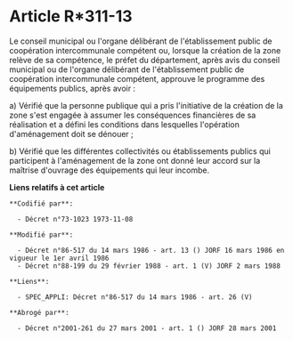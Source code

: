 # Article R*311-13

Le conseil municipal ou l'organe délibérant de l'établissement public de coopération intercommunale compétent ou, lorsque la
création de la zone relève de sa compétence, le préfet du département, après avis du conseil municipal ou de l'organe
délibérant de l'établissement public de coopération intercommunale compétent, approuve le programme des équipements publics,
après avoir :

a) Vérifié que la personne publique qui a pris l'initiative de la création de la zone s'est engagée à assumer les
conséquences financières de sa réalisation et a défini les conditions dans lesquelles l'opération d'aménagement doit se
dénouer ;

b) Vérifié que les différentes collectivités ou établissements publics qui participent à l'aménagement de la zone ont donné
leur accord sur la maîtrise d'ouvrage des équipements qui leur incombe.

**Liens relatifs à cet article**

	**Codifié par**:

	  - Décret n°73-1023 1973-11-08

	**Modifié par**:

	  - Décret n°86-517 du 14 mars 1986 - art. 13 () JORF 16 mars 1986 en vigueur le 1er avril 1986
	  - Décret n°88-199 du 29 février 1988 - art. 1 (V) JORF 2 mars 1988

	**Liens**:

	  - SPEC_APPLI: Décret n°86-517 du 14 mars 1986 - art. 26 (V)

	**Abrogé par**:

	  - Décret n°2001-261 du 27 mars 2001 - art. 1 () JORF 28 mars 2001
